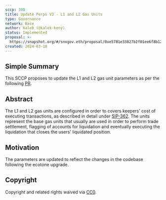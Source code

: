 ```yaml
---
sccp: 308
title: Update Perps V3 - L1 and L2 Gas Units
type: Governance
network: Base
author: Kaleb (@kalek-keny)
status: Implemented
proposal: >-
  https://snapshot.org/#/snxgov.eth/proposal/0xe5781e33827b2f01ee6f8b12473c6c0545121426030b046b48b57293c2217722
created: 2024-03-18
---
```


<!--You can leave these HTML comments in your merged SCCP and delete the visible duplicate text guides, they will not appear and may be helpful to refer to if you edit it again. This is the suggested template for new SCCPs. Note that an SCCP number will be assigned by an editor. When opening a pull request to submit your SCCP, please use an abbreviated title in the filename, `sccp-draft_title_abbrev.md`. The title should be 44 characters or less.-->

## Simple Summary

<!--"If you can't explain it simply, you don't understand it well enough." Provide a simplified and layman-accessible explanation of the SCCP.-->

This SCCP proposes to update the L1 and L2 gas unit parameters as per the following [PR](https://github.com/Synthetixio/synthetix-deployments/pull/157/files).

## Abstract

<!--A short (~200 word) description of the variable change proposed.-->

The L1 and L2 gas units are configured  in order to covers keepers' cost of executing transactions, as described in detail under [SIP-362](https://sips.synthetix.io/sips/sip-362/). The units represent the base gas units that usually are used in order to perform trade settlement, flagging of accounts for liquidation and eventually executing the liquidation that closes the users' liquidated position.  

## Motivation

<!--The motivation is critical for SCCPs that want to update variables within Synthetix. It should clearly explain why the existing variable is not incentive aligned. SCCP submissions without sufficient motivation may be rejected outright.-->

The parameters are updated to reflect the changes in the codebase following the ecotone upgrade.

## Copyright

Copyright and related rights waived via [CC0](https://creativecommons.org/publicdomain/zero/1.0/).
